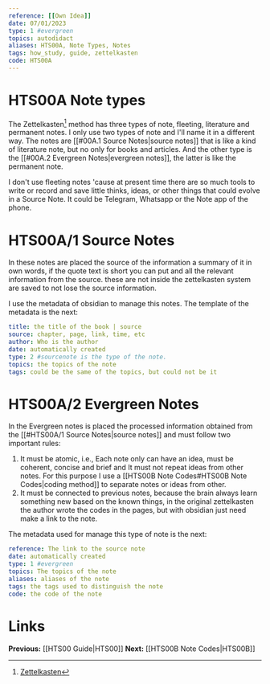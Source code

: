 ```yaml
---
reference: [[Own Idea]]
date: 07/01/2023
type: 1 #evergreen
topics: autodidact
aliases: HTS00A, Note Types, Notes
tags: how_study, guide, zettelkasten
code: HTS00A
---
```

# HTS00A Note types

The Zettelkasten[^1] method has three types of note, fleeting, literature and permanent notes. I only use two types of note and I'll name it in a different way. The notes are [[#00A.1 Source Notes|source notes]] that is like a kind of literature note, but no only for books and articles. And the other type is the [[#00A.2 Evergreen Notes|evergreen notes]], the latter is like the permanent note.

I don't use fleeting notes 'cause at present time there are so much tools to  write or record and save little thinks, ideas, or other things that could evolve in a Source Note. It could be Telegram, Whatsapp or the Note app of the phone.

# HTS00A/1 Source Notes

In these notes are placed the source of the information a summary of it in own words, if the quote text is short you can put  and all the relevant information from the source. these are not inside the zettelkasten system are saved to not lose the source information.

I use the metadata of obsidian to manage this notes. The template of the metadata is the next:
~~~ YAML
title: the title of the book | source
source: chapter, page, link, time, etc
author: Who is the author
date: automatically created
type: 2 #sourcenote is the type of the note.
topics: the topics of the note
tags: could be the same of the topics, but could not be it 
~~~
# HTS00A/2 Evergreen Notes

In the Evergreen notes is placed the processed information obtained from the [[#HTS00A/1 Source Notes|source notes]] and must follow two important rules:

1. It must be atomic, i.e., Each note only can have an idea, must be coherent, concise and brief and It must not repeat ideas from other notes. For this purpose I use a [[HTS00B Note Codes#HTS00B Note Codes|coding method]] to separate notes or ideas from other.
2. It must be connected to previous notes, because the brain always learn something new based on the known things, in the original zettelkasten the author wrote the codes in the pages, but with obsidian just need make a link to the note.

The metadata used for manage this type of note is the next:
~~~ YAML
reference: The link to the source note
date: automatically created
type: 1 #evergreen
topics: The topics of the note
aliases: aliases of the note
tags: the tags used to distinguish the note
code: the code of the note
~~~

# Links
**Previous:** [[HTS00 Guide|HTS00]]
**Next:** [[HTS00B Note Codes|HTS00B]]

[^1]: [Zettelkasten](https://es.wikipedia.org/wiki/Zettelkasten)